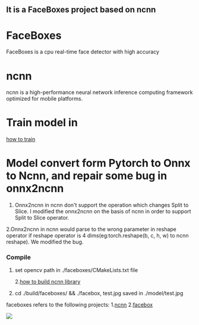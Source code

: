## It is a FaceBoxes project based on ncnn

#  FaceBoxes
FaceBoxes is a cpu real-time face detector with high accuracy

# ncnn
ncnn is a high-performance neural network inference computing framework optimized for mobile platforms. 

# Train model in 
[how to train](https://github.com/zisianw/FaceBoxes.PyTorch)

# Model convert form Pytorch to Onnx to Ncnn,  and repair some bug in onnx2ncnn
1. Onnx2ncnn in ncnn don't support the operation which changes Split to Slice. I  modified the onnx2ncnn on the basis of ncnn in order to support Split to Slice   operator.

2.Onnx2ncnn in ncnn would parse to the wrong parameter in reshape operator if reshape operator is 4 dims(eg:torch.reshape(b, c, h, w) to ncnn reshape). We modified the bug.

### Compile
1. set opencv path in ./faceboxes/CMakeLists.txt file

    2.[how to build ncnn library](https://github.com/Tencent/ncnn/wiki/how-to-build)

3. cd ./build/faceboxes/ && ./facebox, test.jpg saved in ./model/test.jpg

faceboxes refers to the following projects:
1.[ncnn](https://github.com/Tencent/ncnn)
2.[facebox](https://github.com/zisianw/FaceBoxes.PyTorch)


![](https://raw.githubusercontent.com/biubug6/ncnn_faceboxes/master/model/test.jpg)

